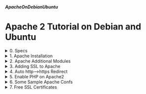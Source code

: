 ##### ApacheOnDebianUbuntu
# Apache 2 Tutorial on Debian and Ubuntu 


<details markdown="1">
<summary>
0. Specs
</summary>

---
Apache 2 Installation, configuration, sample sites, enablement of PHP,  SSL etc on Ubuntu 24.04 (and 22.04) and Debian 12 (and 11) Servers 

Based on the book [Mastering Ubuntu Server 2nd Ed.](https://www.packtpub.com/networking-and-servers/mastering-ubuntu-server-second-edition) by Jay LaCroix. This book hes introduced me to Ubuntu Server and I have to thank him for this excellent book. 

srv1.386387.xyz, srv2.386387.xyz and srv3.386387.xyz all have the ip of my server
</details>

<details markdown="1">
<summary>
1. Apache Installation
</summary>

---
### 1.1. Install
```
sudo apt update
sudo apt install apache2 --yes
```

### 1.2. Check status

It must be working with the test page

```
systemctl status apache2
```

### 1.3. Default document root
```
sudo nano /var/www/html/index.html
```

### 1.4. Configuration Files

Configuration files for different sites exist as .conf files in /etc/apache2/sites-available directory

### 1.5. Main Apache2 config file
```
sudo nano /etc/apache2/apache2.conf
```

### 1.6. All available sites are in

/etc/apache2/sites-available

```
sudo nano /etc/apache2/sites-available/000-default.conf
```

### 1.7. Creating Virtual Hosts

For virtual hosts we need to create a new conf as say 000-virtual-hosts.conf

```
sudo nano /etc/apache2/sites-available/000-virtual-hosts.conf
```

Sample content for 2 virtual hosts

```
<VirtualHost *:80>
    ServerAdmin webmaster@386387.xyz	
    ServerName srv1.386387.xyz
    ServerAlias srv1
    DocumentRoot /var/www/srv1
    ErrorLog ${APACHE_LOG_DIR}/srv1.386387.xyz-error.log
    CustomLog ${APACHE_LOG_DIR}/srv1.386387.xyz-access.log combined
</VirtualHost>
<VirtualHost *:80>
    ServerAdmin webmaster@386387.xyz	
    ServerName srv2.386387.xyz
    ServerAlias srv2
    DocumentRoot /var/www/srv2
    ErrorLog ${APACHE_LOG_DIR}/srv2.386387.xyz-error.log
    CustomLog ${APACHE_LOG_DIR}/srv2.386387.xyz-access.log combined
</VirtualHost>
```

### 1.8. We need to enable the new conf to make it active
```
sudo a2ensite 000-virtual-hosts.conf
```

We can disable it again whenever we want

```
sudo a2dissite 000-virtual-hosts.conf
```

We need to reload Apache whenever we enable or disable a site

```
sudo systemctl reload apache2
```

Remember to copy sites' pages on DocumentRoot Directories: create /var/www/srv1 and /var/www/srv2 and fill them with htmls

<br>
</details>

<details markdown="1">
<summary>
2. Apache Additional Modules
</summary>

---
## 2.1. List of Apache modules
```
apt search libapache2-mod
```

### 2.2. Modules must be enabled by a2enmod after installing
then can be disabled by a2dismod

### 2.3. List of build-in modules of Apache2
```
sudo apache2 -l
```
Sudo is necessary for Debian

### 2.4. All installed and ready to be enabled modules
```
sudo a2enmod
```

### 2.5. Enable proxy module
```
sudo a2enmod proxy
```

### 2.6. Disable proxy module
```
sudo a2dismod proxy
```

### 2.7. Remember to restart Apache after enabling or disabling a module
```
sudo systemctl restart apache2
```

<br>
</details>

<details markdown="1">
<summary>
3. Adding SSL to Apache
</summary>

---
### 3.1. Enable ssl
```
sudo a2enmod ssl
```

### 3.2. Apache restart needed
```
sudo systemctl restart apache2
```

### 3.3. Makeup a place for certificates
```
sudo mkdir /etc/apache2/certs
```

### 3.4. Create self signed certificate files for srv1
```
sudo openssl req -x509 -nodes -days 730 -newkey rsa:2048 -keyout \
   /etc/apache2/certs/srv1.key -out /etc/apache2/certs/srv1.crt
```

You need to answer all the questions, default values OK for a test site

### 3.5. To get a formal certificate create a certificate signing request
```
sudo openssl req -new -newkey rsa:2048 -nodes -keyout server.key -out server.csr
```

### 3.6. Create a conf file for the ssl site
```
sudo nano /etc/apache2/sites-available/000-virtual-ssl.conf
```

Fill as below:

```
<IfModule mod_ssl.c>
    <VirtualHost *:443>
        ServerName srv1.386387.xyz:443
        ServerAdmin webmaster@386387.xyz
        DocumentRoot /var/www/srv1
        ErrorLog ${APACHE_LOG_DIR}/srv1.386387.xyz-error.log
        CustomLog ${APACHE_LOG_DIR}/srv.386387.xyz-access.log combined
        SSLEngine on
        SSLCertificateFile	/etc/apache2/certs/srv1.crt
        SSLCertificateKeyFile	/etc/apache2/certs/srv1.key
        <FilesMatch ".(cgi|shtml|phtml|php)$">
            SSLOptions +StdEnvVars
    </FilesMatch>
    <Directory /usr/lib/cgi-bin>
        SSLOptions +StdEnvVars
    </Directory>
    </VirtualHost>
</IfModule>
```

### 3.7. Enable new ssl site
```
sudo a2ensite 000-virtual-ssl.conf
```

### 3.8. Reload apache - SSL Site is ready
Please consider, your browser will give an error/warning message because the certificate is self signed.

```
sudo systemctl reload apache2
```

<br>
</details>

<details markdown="1">
<summary>
4. Auto http-->https Redirect
</summary>

---
### 4.1. http://srv1.386387.xyz automatically redirects to https://srv1.386387.xyz

First we need to enable rewrite mode

```
sudo a2enmod rewrite.load
```

### 4.2. Modify conf file of the site to redirect 
```
sudo nano /etc/apache2/sites-available/000-virtual-hosts.conf
```

last 3 lines to be added

```
<VirtualHost *:80>
    ServerAdmin webmaster@386387.xyz
    ServerName srv1.386387.xyz
    DocumentRoot /var/www/srv1
    ErrorLog ${APACHE_LOG_DIR}/srv1-error.log
    CustomLog ${APACHE_LOG_DIR}/srv1-access.log combined
    #redirection
    RewriteEngine on
    RewriteCond %{SERVER_NAME} =srv1.386387.xyz
    RewriteRule ^ https://%{SERVER_NAME}%{REQUEST_URI} [END,NE,R=permanent]
</VirtualHost>
```

### 4.3. Restart apache
```
sudo systemctl restart apache2
```

<br>
</details>

<details markdown="1">
<summary>
5. Enable PHP on Apache2
</summary>

---
### 5.1. Install php and apache php mod
```
sudo apt install php libapache2-mod-php
```

### 5.2. Install php extension if you have mysql - mariadb
```
sudo apt install php-mysql
```

Restart apache

```
sudo systemctl restart apache2
```

Create a test file for PHP

```
sudo nano /var/www/srv1/info.php
```

Fill as below:

```
<?php
phpinfo();
```

Test your page 
http://srv1.386387.xyz/info.php

<br>
</details>

<details markdown="1">
<summary>
6. Some Sample Apache Confs
</summary>

---
### 6.1. 3 different sites on 1 server in 1 conf file
```
<VirtualHost *:80>
    ServerAdmin webmaster@386387.xyz	
    ServerName srv1.386387.xyz
    DocumentRoot /var/www/srv1
    ErrorLog ${APACHE_LOG_DIR}/srv1.386387.xyz-error.log
    CustomLog ${APACHE_LOG_DIR}/srv1.386387.xyz-access.log combined
</VirtualHost>

<VirtualHost *:80>
    ServerAdmin webmaster@386387.xyz	
    ServerName srv2.386387.xyz
    DocumentRoot /var/www/srv2
    ErrorLog ${APACHE_LOG_DIR}/srv2.386387.xyz-error.log
    CustomLog ${APACHE_LOG_DIR}/srv2.386387.xyz-access.log combined
</VirtualHost>

<VirtualHost *:80>
    ServerAdmin webmaster@386387.xyz	
    ServerName srv3.386387.xyz
    DocumentRoot /var/www/srv3
    ErrorLog ${APACHE_LOG_DIR}/srv3.386387.xyz-error.log
    CustomLog ${APACHE_LOG_DIR}/srv3.386387.xyz-access.log combined
</VirtualHost>
```

### 6.2. A server with only local access, to be used for configuration
```
<VirtualHost 127.0.0.1:80>
    ServerAdmin webmaster@386387.xyz	
    ServerName srv3.386387.xyz
    DocumentRoot /var/www/localhost
    ErrorLog ${APACHE_LOG_DIR}/localhost-error.log
    CustomLog ${APACHE_LOG_DIR}/localhost-access.log combined
</VirtualHost>
```

### 6.3. This server allows letsencrypt's acme challenge
Otherwise redirects to https. You are going to need to enable rewrite module with:

```
sudo a2enmod rewrite
```

```
<VirtualHost *:80>
    ServerAdmin webmaster@386387.xyz	
    ServerName srv1.386387.xyz
    DocumentRoot /var/www/srv1
    # Force redirect to HTTPS unless the request is for Let's Encrypt
    RewriteEngine On
    RewriteCond %{REQUEST_URI} !^/.well-known/acme-challenge/
    RewriteCond %{HTTPS} off
    RewriteRule (.*) https://%{HTTP_HOST}%{REQUEST_URI} [R=301]
    <Directory "/var/www/srv1">
        Options None
        AllowOverride None
    </Directory>
    ErrorLog ${APACHE_LOG_DIR}/public_unencrypted.error.log
</VirtualHost>
```

### 6.4. A site with auto https redirection. 
Rewrite module is needed again.

```
<VirtualHost *:80>
   ServerAdmin webmaster@386387.xyz	
   ServerName srv1.386387.xyz
   ServerAlias www.386387.xyz
   DocumentRoot /var/www/srv1
   ErrorLog ${APACHE_LOG_DIR}/srv1-error.log
   CustomLog ${APACHE_LOG_DIR}/srv1-access.log combined
   RewriteEngine on
   RewriteCond %{SERVER_NAME} =srv1.386387.xyz [OR]
   RewriteCond %{SERVER_NAME} =www.386387.xyz
   RewriteRule ^ https://%{SERVER_NAME}%{REQUEST_URI} [END,NE,R=permanent]
</VirtualHost>
```

### 6.5. A site only allowing 2 IPs to connect, all others are refused
```
<VirtualHost *:80>
    <Directory "/var/www/srv1">
        Require ip 195.174.209.24
        Require ip 138.199.28.46
    </Directory>
    ServerAdmin postmaster@386387.xyz
    ServerName srv1.386387.xyz
    DocumentRoot /var/www/srv1
    ErrorLog ${APACHE_LOG_DIR}/srv1-error.log
    CustomLog ${APACHE_LOG_DIR}/srv1-access.log combined
</VirtualHost>
```


### 6.6. Reverse Proxy Configuration
Assume that we have a program on server which runs a web server, serving   some content at some specific port and only allows connections from    localhost. That means, we cannot access it from other computers.

Apache allows us using it as a reverse proxy. That way we can connect that web server using apache.  
Rspamd is a good example of that kind of a program. It runs a web server at port 11334, and only allows connections from the computer itself.

We need to enable 2 Apache mods for the configuration:

```
a2enmod proxy_http
a2enmod rewrite
```

And our configuration:

```
<VirtualHost *:80>
    <Location /reverse>
        Require all granted
    </Location>
    RewriteEngine On
    RewriteRule ^/reverse$ /reverse/ [R,L]
    RewriteRule ^/reverse/(.*) http://localhost:11334/$1 [P,L]
    ServerAdmin webmaster@386387.xyz
    ServerName srv1.386387.xyz
    DocumentRoot /var/www/srv1
    ErrorLog ${APACHE_LOG_DIR}/srv1-error.log
    CustomLog ${APACHE_LOG_DIR}/srv1-access.log combined
</VirtualHost>
```

<br>
</details>

<details markdown="1">
<summary>
7. Free SSL Certificates
</summary>

---
You can use free, autorenewing SSL certificates from <https://letsencrypt.org/> with Certbot tool from EFF. 

Check it out at my [CertbotOnDebianUbuntu](CertbotOnDebianUbuntu.html)  Tutorial.
</details>
